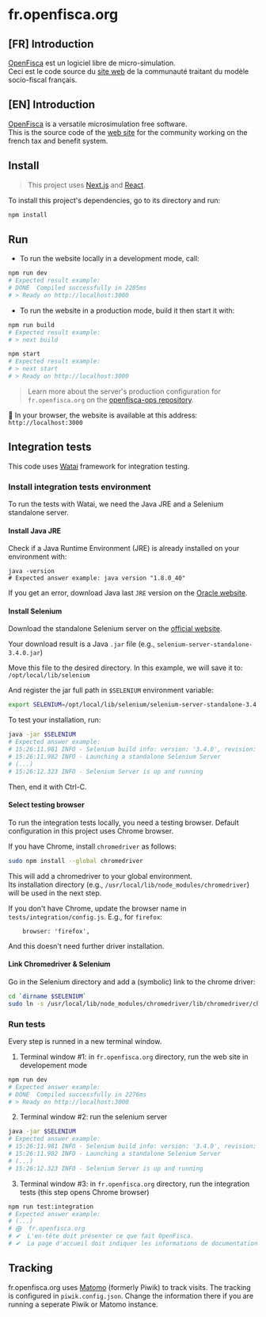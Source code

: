 # fr.openfisca.org

## [FR] Introduction

[OpenFisca](http://openfisca.org/fr) est un logiciel libre de micro-simulation.  
Ceci est le code source du [site web](http://fr.openfisca.org) de la communauté traitant du modèle socio-fiscal français.

## [EN] Introduction

[OpenFisca](http://openfisca.org/en) is a versatile microsimulation free software.  
This is the source code of the [web site](http://fr.openfisca.org) for the community working on the french tax and benefit system.

## Install

> This project uses [Next.js](https://github.com/zeit/next.js) and [React](https://reactjs.org).  

To install this project's dependencies, go to its directory and run:
```sh
npm install
```

## Run 

* To run the website locally in a development mode, call:
```sh
npm run dev
# Expected result example: 
# DONE  Compiled successfully in 2285ms                                 10:22:29 PM
# > Ready on http://localhost:3000
```

* To run the website in a production mode, build it then start it with:
```sh
npm run build
# Expected result example: 
# > next build

npm start
# Expected result example:
# > next start
# > Ready on http://localhost:3000
```

> Learn more about the server's production configuration for `fr.openfisca.org` on the [openfisca-ops repository](https://www.github.com/openfisca/openfisca-ops).

:tada: In your browser, the website is available at this address: `http://localhost:3000`


## Integration tests

This code uses [Watai](https://github.com/MattiSG/Watai/wiki) framework for integration testing.

### Install integration tests environment

To run the tests with Watai, we need the Java JRE and a Selenium standalone server.

#### Install Java JRE

Check if a Java Runtime Environment (JRE) is already installed on your environment with:
```
java -version
# Expected answer example: java version "1.8.0_40"
```

If you get an error, download Java last `JRE` version on the [Oracle website](http://www.oracle.com/technetwork/java/javase/downloads/jre9-downloads-3848532.html). 

#### Install Selenium

Download the standalone Selenium server on the [official website](https://www.seleniumhq.org/download/).  

Your download result is a Java `.jar` file (e.g., `selenium-server-standalone-3.4.0.jar`)   

Move this file to the desired directory.
In this example, we will save it to: `/opt/local/lib/selenium`  

And register the jar full path in `$SELENIUM` environment variable:
```sh
export SELENIUM=/opt/local/lib/selenium/selenium-server-standalone-3.4.0.jar
```

To test your installation, run: 
```sh
java -jar $SELENIUM
# Expected answer example:
# 15:26:11.981 INFO - Selenium build info: version: '3.4.0', revision: 'unknown'
# 15:26:11.982 INFO - Launching a standalone Selenium Server
# (...)
# 15:26:12.323 INFO - Selenium Server is up and running
```

Then, end it with Ctrl-C.


#### Select testing browser

To run the integration tests locally, you need a testing browser.
Default configuration in this project uses Chrome browser.

If you have Chrome, install `chromedriver` as follows:

```sh
sudo npm install --global chromedriver
```
This will add a chromedriver to your global environment.  
Its installation directory (e.g., `/usr/local/lib/node_modules/chromedriver`) will be used in the next step.

If you don't have Chrome, update the browser name in `tests/integration/config.js`. E.g., for `firefox`:

```
    browser: 'firefox',
```
And this doesn't need further driver installation.

#### Link Chromedriver & Selenium

Go in the Selenium directory and add a (symbolic) link to the chrome driver:

```sh
cd `dirname $SELENIUM`
sudo ln -s /usr/local/lib/node_modules/chromedriver/lib/chromedriver/chromedriver chromedriver
```

### Run tests

Every step is runned in a new terminal window.

1. Terminal window #1: in `fr.openfisca.org` directory, run the web site in developement mode
```sh
npm run dev
# Expected answer example:  
# DONE  Compiled successfully in 2276ms                                3:25:21 PM
# > Ready on http://localhost:3000
```

2. Terminal window #2: run the selenium server
```sh
java -jar $SELENIUM 
# Expected answer example:
# 15:26:11.981 INFO - Selenium build info: version: '3.4.0', revision: 'unknown'
# 15:26:11.982 INFO - Launching a standalone Selenium Server
# (...)
# 15:26:12.323 INFO - Selenium Server is up and running
```

3. Terminal window #3: in `fr.openfisca.org` directory, run the integration tests (this step opens Chrome browser)
```sh
npm run test:integration
# Expected answer example:
# (...)
# ⨁  fr.openfisca.org                       
# ✔  L'en-tête doit présenter ce que fait OpenFisca.
# ✔  La page d'accueil doit indiquer les informations de documentation.
```

## Tracking

fr.openfisca.org uses [Matomo](https://matomo.org/) (formerly Piwik) to track visits. The tracking is configured in `piwik.config.json`. Change the information there if you are running a seperate Piwik or Matomo instance.

